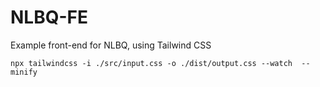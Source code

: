 # NLBQ-FE

Example front-end for NLBQ, using Tailwind CSS

`npx tailwindcss -i ./src/input.css -o ./dist/output.css --watch  --minify`